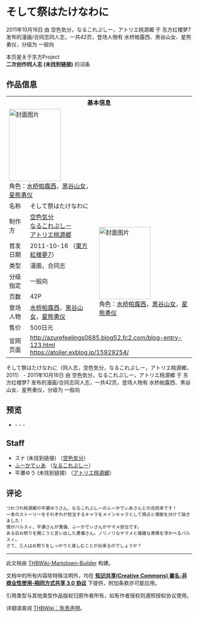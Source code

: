 # そして祭はたけなわに

<!-- source html: G:\repos\THBWiki-Markdown-Builder\THBWikiMarkdown\Temp\main\d\df\ns0%3A%E3%81%9D%E3%81%97%E3%81%A6%E7%A5%AD%E3%81%AF%E3%81%9F%E3%81%91%E3%81%AA%E3%82%8F%E3%81%AB.html -->

2011年10月16日 由 空色気分，なるこれぷしー，アトリエ桃源郷 于 东方红楼梦7 发布的漫画/合同志同人志，一共42页，登场人物有 水桥帕露西、黑谷山女、星熊勇仪，分级为 一般向

本页是关于东方Project  
 **二次创作同人志 (未找到链接)** 的词条

## 作品信息

<table><tbody><tr><th colspan="3">基本信息</th></tr><tr><td class="cover-artwork-mobile" colspan="2"><a href="./文件-そして祭はたけなわに封面.png.md" class="image" title="封面图片"><img alt="封面图片" src="https://upload.thwiki.cc/thumb/1/10/%E3%81%9D%E3%81%97%E3%81%A6%E7%A5%AD%E3%81%AF%E3%81%9F%E3%81%91%E3%81%AA%E3%82%8F%E3%81%AB%E5%B0%81%E9%9D%A2.png/140px-%E3%81%9D%E3%81%97%E3%81%A6%E7%A5%AD%E3%81%AF%E3%81%9F%E3%81%91%E3%81%AA%E3%82%8F%E3%81%AB%E5%B0%81%E9%9D%A2.png" decoding="async" loading="lazy" width="140" height="196" srcset="https://upload.thwiki.cc/thumb/1/10/%E3%81%9D%E3%81%97%E3%81%A6%E7%A5%AD%E3%81%AF%E3%81%9F%E3%81%91%E3%81%AA%E3%82%8F%E3%81%AB%E5%B0%81%E9%9D%A2.png/210px-%E3%81%9D%E3%81%97%E3%81%A6%E7%A5%AD%E3%81%AF%E3%81%9F%E3%81%91%E3%81%AA%E3%82%8F%E3%81%AB%E5%B0%81%E9%9D%A2.png 1.5x, https://upload.thwiki.cc/thumb/1/10/%E3%81%9D%E3%81%97%E3%81%A6%E7%A5%AD%E3%81%AF%E3%81%9F%E3%81%91%E3%81%AA%E3%82%8F%E3%81%AB%E5%B0%81%E9%9D%A2.png/280px-%E3%81%9D%E3%81%97%E3%81%A6%E7%A5%AD%E3%81%AF%E3%81%9F%E3%81%91%E3%81%AA%E3%82%8F%E3%81%AB%E5%B0%81%E9%9D%A2.png 2x" data-file-width="715" data-file-height="1000"></a><div class="cover-char">角色：<a href="./水桥帕露西.md" title="水桥帕露西">水桥帕露西</a>，<a href="./黑谷山女.md" title="黑谷山女">黑谷山女</a>，<a href="./星熊勇仪.md" title="星熊勇仪">星熊勇仪</a></div></td>
</tr><tr><td class="label">名称</td><td colspan="2"> そして祭はたけなわに </td></tr><tr><td class="label">制作方</td><td><a href="./空色気分.md" title="空色気分">空色気分</a><br><a href="./なるこれぷしー.md" title="なるこれぷしー">なるこれぷしー</a><br><a href="./アトリエ桃源郷.md" title="アトリエ桃源郷">アトリエ桃源郷</a></td><td class="cover-artwork" rowspan="7" style="min-width:196px;"><a href="./文件-そして祭はたけなわに封面.png.md" class="image" title="封面图片"><img alt="封面图片" src="https://upload.thwiki.cc/thumb/1/10/%E3%81%9D%E3%81%97%E3%81%A6%E7%A5%AD%E3%81%AF%E3%81%9F%E3%81%91%E3%81%AA%E3%82%8F%E3%81%AB%E5%B0%81%E9%9D%A2.png/140px-%E3%81%9D%E3%81%97%E3%81%A6%E7%A5%AD%E3%81%AF%E3%81%9F%E3%81%91%E3%81%AA%E3%82%8F%E3%81%AB%E5%B0%81%E9%9D%A2.png" decoding="async" loading="lazy" width="140" height="196" srcset="https://upload.thwiki.cc/thumb/1/10/%E3%81%9D%E3%81%97%E3%81%A6%E7%A5%AD%E3%81%AF%E3%81%9F%E3%81%91%E3%81%AA%E3%82%8F%E3%81%AB%E5%B0%81%E9%9D%A2.png/210px-%E3%81%9D%E3%81%97%E3%81%A6%E7%A5%AD%E3%81%AF%E3%81%9F%E3%81%91%E3%81%AA%E3%82%8F%E3%81%AB%E5%B0%81%E9%9D%A2.png 1.5x, https://upload.thwiki.cc/thumb/1/10/%E3%81%9D%E3%81%97%E3%81%A6%E7%A5%AD%E3%81%AF%E3%81%9F%E3%81%91%E3%81%AA%E3%82%8F%E3%81%AB%E5%B0%81%E9%9D%A2.png/280px-%E3%81%9D%E3%81%97%E3%81%A6%E7%A5%AD%E3%81%AF%E3%81%9F%E3%81%91%E3%81%AA%E3%82%8F%E3%81%AB%E5%B0%81%E9%9D%A2.png 2x" data-file-width="715" data-file-height="1000"></a><div class="cover-char">角色：<a href="./水桥帕露西.md" title="水桥帕露西">水桥帕露西</a>，<a href="./黑谷山女.md" title="黑谷山女">黑谷山女</a>，<a href="./星熊勇仪.md" title="星熊勇仪">星熊勇仪</a></div></td>
</tr><tr><td class="label">首发日期</td><td>2011-10-16&#160;（<a href="/展会作品列表?e=%E4%B8%9C%E6%96%B9%E7%BA%A2%E6%A5%BC%E6%A2%A6%237">東方紅楼夢7</a>）</td></tr><tr><td class="label">类型</td><td>漫画，合同志</td></tr><tr><td class="label">分级指定</td><td>一般向</td></tr><tr><td class="label">页数</td><td>42P</td></tr><tr><td class="label">登场人物</td><td><a href="./水桥帕露西.md" title="水桥帕露西">水桥帕露西</a>，<a href="./黑谷山女.md" title="黑谷山女">黑谷山女</a>，<a href="./星熊勇仪.md" title="星熊勇仪">星熊勇仪</a></td></tr><tr><td class="label">售价</td><td>500日元</td></tr>
<tr><td class="label">官网页面</td><td colspan="2"><a rel="nofollow" class="external free" href="http://azurefeelings0685.blog52.fc2.com/blog-entry-123.html">http://azurefeelings0685.blog52.fc2.com/blog-entry-123.html</a><br><a rel="nofollow" class="external free" href="https://atolier.exblog.jp/15929254/">https://atolier.exblog.jp/15929254/</a></td></tr></tbody></table>

そして祭はたけなわに（同人志，空色気分，なるこれぷしー，アトリエ桃源郷，2011） - 2011年10月16日 由 空色気分，なるこれぷしー，アトリエ桃源郷 于 东方红楼梦7 发布的漫画/合同志同人志，一共42页，登场人物有 水桥帕露西、黑谷山女、星熊勇仪，分级为 一般向

## 预览
- [](./文件-そして祭はたけなわに预览图1.jpg.md)- [](./文件-そして祭はたけなわに预览图2.jpg.md)- [](./文件-そして祭はたけなわに预览图3.jpg.md)- [](./文件-そして祭はたけなわに预览图4.jpg.md)


## Staff
- スナ (未找到链接) （[空色気分](./空色気分.md)）
- [ふーかでぃあ](./ふーかでぃあ.md) （[なるこれぷしー](./なるこれぷしー.md)）
- 平瀬ゆう (未找到链接) （[アトリエ桃源郷](./アトリエ桃源郷.md)）


## 评论
```
つれづれ桃源郷の平瀬ゆうさん、なるこれぷしーのふーかでぃあさんとの合同本です！
一本のストーリーをそれぞれが担当するキャラをメインキャラとして視点と場面を分けて描きました！
僕がパルスィ、平瀬さんが勇儀、ふーかでぃさんがヤマメ担当です。
ある日お祭りを開こうと言い出した勇儀さん。ノリノリなヤマメと複雑な表情を浮かべるパルスィ。
さて、三人はお祭りをしっかりと楽しむことが出来るのでしょうか？
```

  
  

  





---

此文档由 [THBWiki-Markdown-Builder](https://github.com/Delsin-Yu/THBWiki-Markdown-Builder) 构建。

文档中的所有内容除特殊注明外，均在 [**知识共享(Creative Commons) 署名-非商业性使用-相同方式共享 3.0 协议**](https://creativecommons.org/licenses/by-sa/3.0/deed.zh-hans) 下提供，附加条款亦可能应用。

引用类型与其他类型作品版权归原作者所有，如有作者授权则遵照授权协议使用。

详细请查阅 [THBWiki：免责声明](https://thbwiki.cc/THBWiki:%E5%85%8D%E8%B4%A3%E5%A3%B0%E6%98%8E)。

